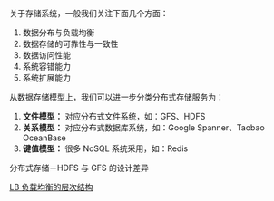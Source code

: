 



关于存储系统，一般我们关注下面几个方面：

1. 数据分布与负载均衡
2. 数据存储的可靠性与一致性
3. 数据访问性能
4. 系统容错能力
5. 系统扩展能力



从数据存储模型上，我们可以进一步分类分布式存储服务为：

1. **文件模型：** 对应分布式文件系统，如：GFS、HDFS
2. **关系模型：** 对应分布式数据库系统，如：Google Spanner、Taobao OceanBase
3. **键值模型：** 很多 NoSQL 系统采用，如：Redis



分布式存储－HDFS 与 GFS 的设计差异

[LB 负载均衡的层次结构](https://blog.csdn.net/mindfloating/article/details/51020767)







